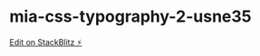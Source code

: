 # mia-css-typography-2-usne35

[Edit on StackBlitz ⚡️](https://stackblitz.com/edit/mia-css-typography-2-usne35)
